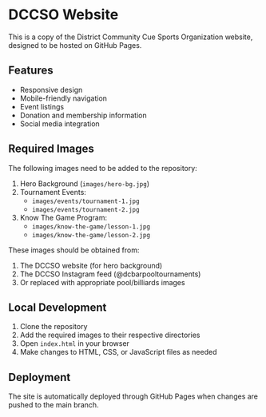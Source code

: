 # DCCSO Website

This is a copy of the District Community Cue Sports Organization website, designed to be hosted on GitHub Pages.

## Features
- Responsive design
- Mobile-friendly navigation
- Event listings
- Donation and membership information
- Social media integration

## Required Images
The following images need to be added to the repository:

1. Hero Background (`images/hero-bg.jpg`)
2. Tournament Events:
   - `images/events/tournament-1.jpg`
   - `images/events/tournament-2.jpg`
3. Know The Game Program:
   - `images/know-the-game/lesson-1.jpg`
   - `images/know-the-game/lesson-2.jpg`

These images should be obtained from:
1. The DCCSO website (for hero background)
2. The DCCSO Instagram feed (@dcbarpooltournaments)
3. Or replaced with appropriate pool/billiards images

## Local Development
1. Clone the repository
2. Add the required images to their respective directories
3. Open `index.html` in your browser
4. Make changes to HTML, CSS, or JavaScript files as needed

## Deployment
The site is automatically deployed through GitHub Pages when changes are pushed to the main branch.
